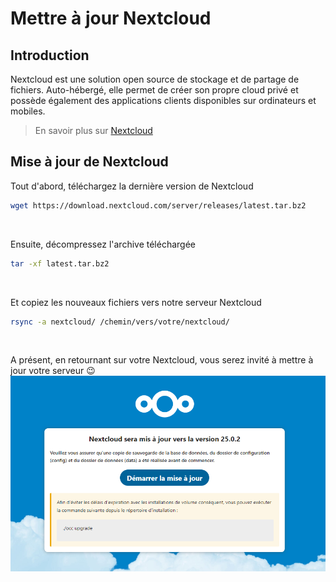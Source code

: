 # Mettre à jour Nextcloud

## Introduction

Nextcloud est une solution open source de stockage et de partage de fichiers. Auto-hébergé, elle permet de créer son propre cloud privé et possède également des applications clients disponibles sur ordinateurs et mobiles.

> En savoir plus sur [Nextcloud](https://nextcloud.com/fr/)

## Mise à jour de Nextcloud

Tout d'abord, téléchargez la dernière version de Nextcloud
```sh
wget https://download.nextcloud.com/server/releases/latest.tar.bz2
```

<br>

Ensuite, décompressez l'archive téléchargée
```sh
tar -xf latest.tar.bz2
```

<br>

Et copiez les nouveaux fichiers vers notre serveur Nextcloud
```sh
rsync -a nextcloud/ /chemin/vers/votre/nextcloud/
```

<br>

A présent, en retournant sur votre Nextcloud, vous serez invité à mettre à jour votre serveur 😉
![](./assets_update-nextcloud/update-nextcloud.png)